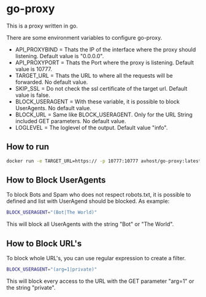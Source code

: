 # go-proxy

This is a proxy written in go.

There are some environment variables to configure go-proxy.

- API_PROXYBIND = Thats the IP of the interface where the proxy should listening. Default value is "0.0.0.0".
- API_PROXYPORT = Thats the Port where the proxy is listening. Default value is 10777.
- TARGET_URL = Thats the URL to where all the requests will be forwarded. No default value.
- SKIP_SSL = Do not check the ssl certificate of the target url. Default value is false.
- BLOCK_USERAGENT = With these variable, it is possible to block UserAgents. No default value.
- BLOCK_URL = Same like BLOCK_USERAGENT. Only for the URL String included GET parameters. No default value.
- LOGLEVEL = The loglevel of the output. Default value "info".

## How to run

```bash
docker run -e TARGET_URL=https:// -p 10777:10777 avhost/go-proxy:latest
```

## How to Block UserAgents

To block Bots and Spam who does not respect robots.txt, it is possible to defined and list with UserAgend should be blocked.
As example:

```bash
BLOCK_USERAGENT="(Bot|The World)"
```

This will block all UserAgents with the string "Bot" or "The World".


## How to Block URL's

To block whole URL's, you can use regular expression to create a filter.

```bash
BLOCK_USERAGENT="(arg=1|private)"
```

This will block every access to the URL with the GET parameter "arg=1" or the string "private".
